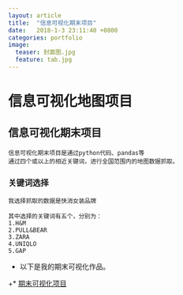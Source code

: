 ```yaml
---
layout: article
title:  "信息可视化期末项目"
date:   2018-1-3 23:11:40 +0800
categories: portfolio
image:
  teaser: 封面图.jpg
  feature: tab.jpg
---
```


# 信息可视化地图项目


  ## 信息可视化期末项目
      
    信息可视化期末项目是通过python代码、pandas等
    通过四个或以上的相近关键词，进行全国范围内的地图数据抓取。

### 关键词选择
    我选择抓取的数据是快消女装品牌
    
    其中选择的关键词有五个，分别为：
    1.H&M
    2.PULL&BEAR
    3.ZARA
    4.UNIQLO
    5.GAP

 + 以下是我的期末可视化作品。
 
+* [期末可视化项目](https://public.tableau.com/views/female_suits/1_1?:embed=y&:display_count=yes&publish=yes)
